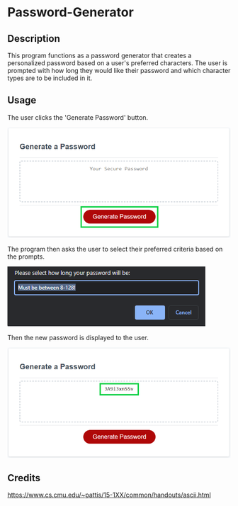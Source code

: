 # Password-Generator

## Description
This program functions as a password generator that creates a personalized password based on a user's preferred characters.
The user is prompted with how long they would like their password and which character types are to be included in it.

## Usage
The user clicks the 'Generate Password' button.

![Demo Image of Generate Password button](./demo-images/demo-img-1.png)

The program then asks the user to select their preferred criteria based on the prompts.

![Demo Image of Prompt](./demo-images/demo-img-2.PNG)

Then the new password is displayed to the user.

![Demo Image of Password](./demo-images/demo-img-3.png)

## Credits

https://www.cs.cmu.edu/~pattis/15-1XX/common/handouts/ascii.html